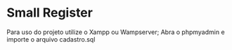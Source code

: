# Small Register

Para uso do projeto utilize o Xampp ou Wampserver; 
Abra o phpmyadmin e importe o arquivo cadastro.sql
